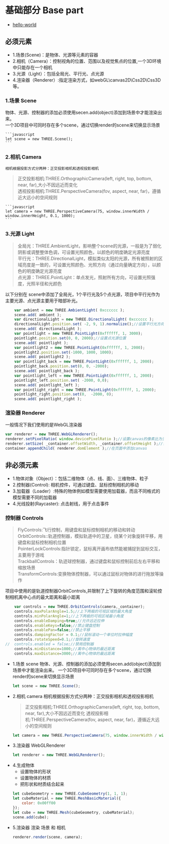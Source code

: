 # 基础部分 Base part
- [hello-world](https://github.com/chuanfe/learning-threejs/tree/master/examples/part-1)
## 必须元素
* 1.场景(Scene)：是物体、光源等元素的容器
* 2.相机（Camera）：控制视角的位置、范围以及视觉焦点的位置,一个3D环境中只能存在一个相机
* 3.光源（Light）：包括全局光、平行光、点光源
* 4.渲染器（Renderer）:指定渲染方式，如webGL\canvas2D\Css2D\Css3D等。

### 1.场景 Scene
   物体、光源、控制器的添加必须使用secen.add(object)添加到场景中才能渲染出来。  
  一个3D项目中可同时存在多个scene，通过切换render的scene来切换显示场景

    ```javascript
    let scene = new THREE.Scene();
    ```

### 2.相机 Camera
    相机根据投影方式分两种：正交投影相机和透视投影相机
> 正交投影相机:THREE.OrthographicCamera(left, right, top, bottom, near, far),大小不因远近而变化  
> 透视投影相机:THREE.PerspectiveCamera(fov, aspect, near, far)，遵循近大远小的空间规则

    ```javascript
    let camera = new THREE.PerspectiveCamera(75, window.innerWidth / window.innerHeight, 0.1, 1000);
    ```
### 3.光源 Light
> 全局光：THREE.AmbientLight，影响整个scene的光源，一般是为了弱化阴影或调整整体色调，可设置光照颜色，以颜色的明度确定光源亮度  
平行光：THREE.DirectionalLight，模拟类似太阳的光源，所有被照射的区域亮度是一致的，可设置光照颜色、光照方向（通过向量确定方向），以颜色的明度确定光源亮度  
点光源：THREE.PointLight：单点发光，照射所有方向，可设置光照强度，光照半径和光颜色

以下分别在 scene中添加了全局光，1个平行光及5个点光源，项目中平行光作为主要光源、点光源主要用于暗部补光。
```javascript
    var ambient = new THREE.AmbientLight( 0xcccccc );
    scene.add( ambient );
    var directionalLight = new THREE.DirectionalLight( 0xcccccc );
    directionalLight.position.set( -2, 9, 1).normalize();//设置平行光方向
    scene.add( directionalLight );
    var pointlight = new THREE.PointLight(0xffffff, 1, 3000); 
    pointlight.position.set(0, 0, 2000);//设置点光源位置
    scene.add( pointlight );
    var pointlight2 = new THREE.PointLight(0xffffff, 1, 2000);
    pointlight2.position.set(-1000, 1000, 1000);
    scene.add( pointlight2 );
    var pointlight_back = new THREE.PointLight(0xffffff, 1, 2000); 
    pointlight_back.position.set(0, 0, -2000);
    scene.add( pointlight_back );
    var pointlight_left = new THREE.PointLight(0xffffff, 1, 2000); 
    pointlight_left.position.set( -2000, 0,0);
    scene.add( pointlight_left );
    var pointlight_right = new THREE.PointLight(0xffffff, 1, 2000); 
    pointlight_right.position.set(0,  -2000, 0);
    scene.add( pointlight_right );
```

### 渲染器 Renderer
一般情况下我们使用的是WebGL渲染器

```javascript
var renderer = new THREE.WebGLRenderer();
renderer.setPixelRatio( window.devicePixelRatio );//设置canvas的像素比为当前设备的屏幕像素比，避免高分屏下模糊
renderer.setSize( _container.offsetWidth, _container.offsetHeight );//设置渲染器大小,即canvas画布的大小
container.appendChild( renderer.domElement );//在页面中添加canvas
```

## 非必须元素
* 1.物体对象（Object）：包括二维物体（点、线、面）、三维物体、粒子
* 2.控制器(Control): 相机控件，可通过键盘、鼠标控制相机的移动
* 3.加载器（Loader）:特殊的物体例如模型需要使用加载器，而且不同格式的模型需要不同的加载器
* 4.光线投射(Raycaster): 点击射线，用于点击事件

### 控制器 Controls
> FlyControls:飞行控制，用键盘和鼠标控制相机的移动和转动  
OrbitControls::轨道控制器，模拟轨道中的卫星，绕某个对象旋转平移，用键盘和鼠标控制相机位置  
PointerLockControls:指针锁定，鼠标离开画布依然能被捕捉到鼠标交互，主要用于游戏  
TrackballControls：轨迹球控制器，通过键盘和鼠标控制前后左右平移和缩放场景  
TransformControls:变换物体控制器，可以通过鼠标对物体的进行拖放等操作  

项目中使用的是轨道控制器OrbitControls,并限制了上下旋转的角度范围和滚轮控制相机离中心点的最大距离和最小距离

```javascript
    var controls = new THREE.OrbitControls(camera,_container);
    controls.maxPolarAngle=1.5;//上下两极的可视区域的最大角度
    controls.minPolarAngle=1;//上下两极的可视区域最小角度
    controls.enableDamping=true;//允许远近拉伸
    controls.enableKeys=false;//禁止键盘控制
    controls.enablePan=false;//禁止平移
    controls.dampingFactor = 0.1;//鼠标滚动一个单位时拉伸幅度
    controls.rotateSpeed=0.1;//旋转速度
//  controls.enabled = false;//禁用控制器
    controls.minDistance=1000;//离中心物体的最近距离
    controls.maxDistance=3000;//离中心物体的最远距离
```

* 1.场景 scene
    物体、光源、控制器的添加必须使用secen.add(object)添加到场景中才能渲染出来。
    一个3D项目中可同时存在多个scene，通过切换render的scene来切换显示场景
    ```javascript
    let scene = new THREE.Scene();
    ```
* 2.相机 camera
    相机根据投影方式分两种：正交投影相机和透视投影相机
    > 正交投影相机:THREE.OrthographicCamera(left, right, top, bottom, near, far),大小不因远近而变化
    > 透视投影相机:THREE.PerspectiveCamera(fov, aspect, near, far)，遵循近大远小的空间规则
    ```javascript
    let camera = new THREE.PerspectiveCamera(75, window.innerWidth / window.innerHeight, 0.1, 1000);
    ```
* 3.渲染器 WebGLRenderer
    ```javascript
    let renderer = new THREE.WebGLRenderer();
    ```
* 4.生成物体
  * 设置物体的形状
  * 设置物体的材质
  * 把形状和材质结合起来
  ```javascript
  let cubeGeometry = new THREE.CubeGeometry(1, 1, 1);
  let cubeMaterial = new THREE.MeshBasicMaterial({
      color: 0x00ff00
  });
  let cube = new THREE.Mesh(cubeGeometry, cubeMaterial);
  scene.add(cube);
  ```
* 5.渲染器 渲染 场景 和 相机
    ```javascript
    renderer.render(scene, camera);
    ```